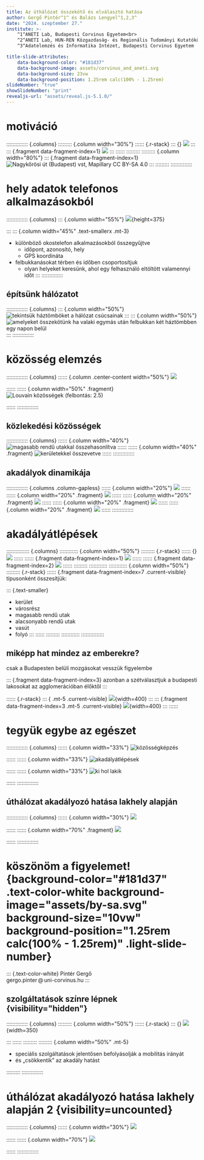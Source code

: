 ```yaml
---
title: Az úthálózat összekötő és elválasztó hatása
author: Gergő Pintér^1^ és Balázs Lengyel^1,2,3^
date: "2024. szeptember 27."
institute: >-
    ^1^ANETI Lab, Budapesti Corvinus Egyetem<br>
    ^2^ANETI Lab, HUN-REN Közgazdaság- és Regionális Tudományi Kutatóközpont<br>
    ^3^Adatelemzés és Informatika Intézet, Budapesti Corvinus Egyetem

title-slide-attributes:
    data-background-color: "#181d37"
    data-background-image: assets/corvinus_and_aneti.svg
    data-background-size: 23vw
    data-background-position: 1.25rem calc(100% - 1.25rem)
slideNumber: "true"
showSlideNumber: "print"
revealjs-url: "assets/reveal.js-5.1.0/"
---
```


# motiváció

:::::::::::::: {.columns}
::::::::: {.column width="30%"}
:::::: {.r-stack}
::: {}
![](figures/route_connect.png)
:::
::: {.fragment data-fragment-index=1}
![](figures/route_connect_and_divide_marker.png)
:::
::::::
:::::::::
::::::::: {.column width="80%"}
::: {.fragment data-fragment-index=1}
![Nagykőrösi út (Budapest)<br/>[vst](https://www.mapillary.com/app/user/vst), [Mapillary](https://www.mapillary.com/app/?lat=47.45252492224&lng=19.11784766168&z=17&pKey=1294650608077501&focus=photo) [CC BY-SA 4.0](https://creativecommons.org/licenses/by-sa/4.0/)](figures/vst_1294650608077501_20230915_cropped.jpg)
:::
:::::::::
::::::::::::::


# hely adatok telefonos alkalmazásokból

:::::::::::::: {.columns}
::: {.column width="55%"}
![](figures/pings_stops.png){height=375}

:::
::: {.column width="45%" .text-smallerx .mt-3}
- különböző okostelefon alkalmazásokból összegyűjtve
    - időpont, azonosító, hely
    - GPS koordináta
- felbukkanásokat térben és időben csoportosítjuk
    - olyan helyeket keresünk, ahol egy felhasználó eltöltött valamennyi időt
:::
::::::::::::::


## építsünk hálózatot

:::::::::::::: {.columns}
::: {.column width="50%"}
![tekintsük háztömböket a hálózat csúcsainak](figures/stops_to_blocks.png)
:::
::: {.column width="50%"}
![amelyeket összekötünk ha valaki egymás után felbukkan két háztömbben egy napon belül](figures/blocks_network_real_pos.png)
:::
::::::::::::::


# közösség elemzés

:::::::::::::: {.columns}
:::::: {.column .center-content width="50%"}
![](figures/community.png)

::::::
:::::: {.column width="50%" .fragment}
![Louvain közösségek<br/>(felbontás: 2.5)](figures/network_v2.png)

::::::
::::::::::::::


## közlekedési közösségek

:::::::::::::: {.columns}
:::::: {.column width="40%"}
![magasabb rendű utakkal összehasonlítva](figures/louvain_resolution2.5_two_level_barriers.png)
::::::
:::::: {.column width="40%" .fragment}
![kerületekkel összevetve](figures/louvain_resolution2.5_two_level_districts.png)
::::::
::::::::::::::


## akadályok dinamikája

:::::::::::::: {.columns .column-gapless}
:::::: {.column width="20%"}
![](figures/d15_r2.5.svg)
::::::
:::::: {.column width="20%" .fragment}
![](figures/d15_r4.0.svg)
::::::
:::::: {.column width="20%" .fragment}
![](figures/d15_r6.0.svg)
::::::
:::::: {.column width="20%" .fragment}
![](figures/d15_r6.5.svg)
::::::
:::::: {.column width="20%" .fragment}
![](figures/d15_r8.0.svg)
::::::
::::::::::::::


# akadályátlépések

::::::::::::::: {.columns}
:::::::::::: {.column width="50%"}
::::::::: {.r-stack}
:::::: {}
![](figures/barrier_and_community_crossing_1.png)
::::::
:::::: {.fragment data-fragment-index=1}
![](figures/barrier_and_community_crossing_2.png)
::::::
:::::: {.fragment data-fragment-index=2}
![](figures/barrier_and_community_crossing_3.png)
::::::
:::::::::
::::::::::::
:::::::::::: {.column width="50%"}
::::::::: {.r-stack}
:::::: {.fragment data-fragment-index=7 .current-visible}
típusonként összesítjük:

::: {.text-smaller}
- kerület
- városrész
- magasabb rendű utak
- alacsonyabb rendű utak
- vasút
- folyó
:::
::::::
:::::::::
::::::::::::
:::::::::::::::


## miképp hat mindez az emberekre?

csak a Budapesten belüli mozgásokat vesszük figyelembe

::: {.fragment data-fragment-index=3}
azonban a szétválasztjuk a budapesti lakosokat az agglomerációban élőktől
:::

:::::: {.r-stack}
::: { .mt-5 .current-visible}
![](figures/trips.drawio.png){width=400}
:::
::: {.fragment data-fragment-index=3 .mt-5 .current-visible}
![](figures/trips_and_homes.drawio.png){width=400}
:::
::::::

# tegyük egybe az egészet

:::::::::::::: {.columns}
:::::: {.column width="33%"}
![közösségképzés](figures/community.png)

::::::
:::::: {.column width="33%"}
![akadályátlépések](figures/barrier_and_community_crossing_3.png)

::::::
:::::: {.column width="33%"}
![ki hol lakik](figures/trips_and_homes_square.drawio.png)

::::::
::::::::::::::

## úthálózat akadályozó hatása lakhely alapján

:::::::::::::: {.columns}
:::::: {.column width="30%"}
![](figures/map_with_legend_diverging.png)

::::::
:::::: {.column width="70%" .fragment}
![](figures/bcr_orig_comm_diverging.png)

::::::
::::::::::::::


# köszönöm a figyelemet! {background-color="#181d37" .text-color-white background-image="assets/by-sa.svg" background-size="10vw" background-position="1.25rem calc(100% - 1.25rem)" .light-slide-number}

::: {.text-color-white}
Pintér Gergő<br><span class="text-color-lightblue">gergo.pinter&ThinSpace;&#64;&ThinSpace;uni-corvinus.hu</span>
:::


## szolgáltatások színre lépnek {visibility="hidden"}

:::::::::::::: {.columns}
::::::::: {.column width="50%"}
:::::: {.r-stack}
::: {}
![](figures/amenity_attracts.png){width=350}

:::
::::::
:::::::::
::::::::: {.column width="50%" .mt-5}
- speciális szolgáltatások jelentősen befolyásolják a mobilitás irányát
- és „csökkentik” az akadály hatást

:::::::::
::::::::::::::


# úthálózat akadályozó hatása lakhely alapján 2 {visibility=uncounted}

:::::::::::::: {.columns}
:::::: {.column width="30%"}
![](figures/map_with_legend.png)

::::::
:::::: {.column width="70%"}
![](figures/bcr_orig_comm.png)

::::::
::::::::::::::
